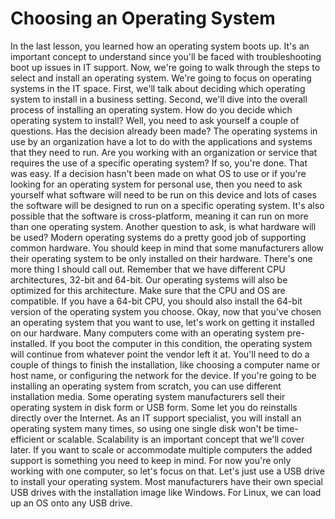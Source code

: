 # Choosing an Operating System

In the last lesson, you learned how an operating system boots up. It's an important concept to understand since you'll be faced with troubleshooting boot up issues in IT support. Now, we're going to walk through the steps to select and install an operating system. We're going to focus on operating systems in the IT space. First, we'll talk about deciding which operating system to install in a business setting. Second, we'll dive into the overall process of installing an operating system. How do you decide which operating system to install? Well, you need to ask yourself a couple of questions. Has the decision already been made? The operating systems in use by an organization have a lot to do with the applications and systems that they need to run. Are you working with an organization or service that requires the use of a specific operating system? If so, you're done. That was easy. If a decision hasn't been made on what OS to use or if you're looking for an operating system for personal use, then you need to ask yourself what software will need to be run on this device and lots of cases the software will be designed to run on a specific operating system. It's also possible that the software is cross-platform, meaning it can run on more than one operating system. Another question to ask, is what hardware will be used? Modern operating systems do a pretty good job of supporting common hardware. You should keep in mind that some manufacturers allow their operating system to be only installed on their hardware. There's one more thing I should call out. Remember that we have different CPU architectures, 32-bit and 64-bit. Our operating systems will also be optimized for this architecture. Make sure that the CPU and OS are compatible. If you have a 64-bit CPU, you should also install the 64-bit version of the operating system you choose. Okay, now that you've chosen an operating system that you want to use, let's work on getting it installed on our hardware. Many computers come with an operating system pre-installed. If you boot the computer in this condition, the operating system will continue from whatever point the vendor left it at. You'll need to do a couple of things to finish the installation, like choosing a computer name or host name, or configuring the network for the device. If you're going to be installing an operating system from scratch, you can use different installation media. Some operating system manufacturers sell their operating system in disk form or USB form. Some let you do reinstalls directly over the Internet. As an IT support specialist, you will install an operating system many times, so using one single disk won't be time-efficient or scalable. Scalability is an important concept that we'll cover later. If you want to scale or accommodate multiple computers the added support is something you need to keep in mind. For now you're only working with one computer, so let's focus on that. Let's just use a USB drive to install your operating system. Most manufacturers have their own special USB drives with the installation image like Windows. For Linux, we can load up an OS onto any USB drive.

